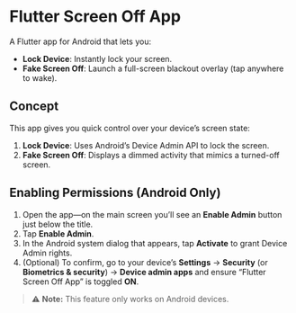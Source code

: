 # Flutter Screen Off App

A Flutter app for Android that lets you:
- **Lock Device**: Instantly lock your screen.
- **Fake Screen Off**: Launch a full-screen blackout overlay (tap anywhere to wake).

## Concept

This app gives you quick control over your device’s screen state:
1. **Lock Device**: Uses Android’s Device Admin API to lock the screen.
2. **Fake Screen Off**: Displays a dimmed activity that mimics a turned-off screen.

## Enabling Permissions (Android Only)

1. Open the app—on the main screen you’ll see an **Enable Admin** button just below the title.  
2. Tap **Enable Admin**.  
3. In the Android system dialog that appears, tap **Activate** to grant Device Admin rights.  
4. (Optional) To confirm, go to your device’s **Settings** → **Security** (or **Biometrics & security**) → **Device admin apps** and ensure “Flutter Screen Off App” is toggled **ON**.

> ⚠️ **Note:** This feature only works on Android devices.

